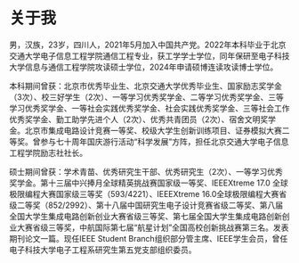 
# 关于我
男，汉族，23岁，四川人，2021年5月加入中国共产党。2022年本科毕业于北京交通大学电子信息工程学院通信工程专业，获工学学士学位，同年保研至电子科技大学信息与通信工程学院攻读硕士学位，2024年申请硕博连读攻读博士学位。

本科期间曾获：北京市优秀毕业生、北京交通大学优秀毕业生、国家励志奖学金（3次）、校三好学生（2次）、一等学习优秀奖学金、二等学习优秀奖学金、三等学习优秀奖学金、一等社会实践优秀奖学金、社会实践优秀奖学金、三等社会工作优秀奖学金、勤工助学先进个人（2次）、优秀共青团员（2次）、宿舍文明奖学金。北京市集成电路设计竞赛一等奖、校级大学生创新训练项目、证券模拟大赛二等奖。曾参与七十周年国庆游行活动“科学发展”方阵，担任北京交通大学电子信息工程学院励志社社长。

硕士期间曾获：学术青苗、优秀研究生干部、优秀研究生（2次）、一等学习优秀奖学金。第十三届中兴捧月全球精英挑战赛国家级一等奖、IEEEXtreme 17.0 全球极限编程大赛国家级三等奖（593/4221）、IEEEXtreme 16.0全球极限编程大赛省级二等奖（852/2992）、第十八届中国研究生电子设计竞赛省级二等奖、第八届全国大学生集成电路创新创业大赛省级三等奖、第七届全国大学生集成电路创新创业大赛省级三等奖，中航国际第七届“航星计划”全国高校创新挑战赛第三名。发表期刊论文一篇。现任IEEE Student Branch组织部分管主席、IEEE学生会员，曾任电子科技大学电子工程系研究生第五党支部组织委员。